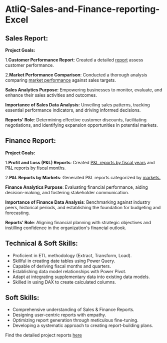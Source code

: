 # AtliQ-Sales-and-Finance-reporting-Excel

## Sales Report:

**Project Goals:** 

1.**Customer Performance Report**: Created a detailed [report](https://github.com/rehanahmed23/AtliQ-Sales-and-Finance-reporting-Excel/blob/main/Customer%20Performance%20Report.pdf) assess customer performance.

2.**Market Performance Comparison**: Conducted a thorough analysis comparing [market performance](https://github.com/rehanahmed23/AtliQ-Sales-and-Finance-reporting-Excel/blob/main/Market%20Performance%20vs%20Target%20Report.pdf) against sales targets.

**Sales Analytics Purpose:** Empowering businesses to monitor, evaluate, and enhance their sales activities and outcomes.

**Importance of Sales Data Analysis:** Unveiling sales patterns, tracking essential performance indicators, and driving informed decisions.

**Reports' Role**: Determining effective customer discounts, facilitating negotiations, and identifying expansion opportunities in potential markets.


## Finance Report:

**Project Goals:** 

1.**Profit and Loss (P&L) Reports**: Created [P&L reports by fiscal years](https://github.com/rehanahmed23/AtliQ-Sales-and-Finance-reporting-Excel/blob/main/P%26L%20Statement%20By%20Fiscal%20Years.pdf) and [P&L reports by fiscal months](https://github.com/rehanahmed23/AtliQ-Sales-and-Finance-reporting-Excel/blob/main/P%26L%20Statement%20By%20Fiscal%20Months.pdf).

2.**P&L Reports by Markets**: Generated P&L reports categorized by [markets.](https://github.com/rehanahmed23/AtliQ-Sales-and-Finance-reporting-Excel/blob/main/P%26L%20Statement%20By%20Markets.pdf)

**Finance Analytics Purpose**: Evaluating financial performance, aiding decision-making, and fostering stakeholder communication.

**Importance of Finance Data Analysis**: Benchmarking against industry peers, historical periods, and establishing the foundation for budgeting and forecasting.

**Reports' Role**: Aligning financial planning with strategic objectives and instilling confidence in the organization's financial outlook.

## Technical & Soft Skills:
* Proficient in ETL methodology (Extract, Transform, Load).
* Skillful in creating date tables using Power Query.
* Capable of deriving fiscal months and quarters.
* Establishing data model relationships with Power Pivot.
* Adapt at integrating supplementary data into existing data models.
* Skilled in using DAX to create calculated columns.

## Soft Skills:
* Comprehensive understanding of Sales & Finance Reports.
* Designing user-centric reports with empathy.
* Optimizing report generation through meticulous fine-tuning.
* Developing a systematic approach to creating report-building plans.

Find the detailed project reports [here](https://github.com/rehanahmed23/AtliQ-Sales-and-Finance-reporting-Excel/tree/main)
